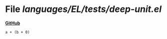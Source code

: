 # File _languages/EL/tests/deep-unit.el_
**[GitHub](https://github.com/softlang/yas/blob/master/languages/EL/tests/deep-unit.el)**
```
a + (b + 0)
```
